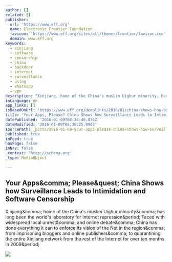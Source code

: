 ```yaml
---
author: []
related: []
publisher:
  url: 'https://www.eff.org'
  name: Electronic Frontier Foundation
  favicon: 'https://www.eff.org/sites/all/themes/frontier/favicon.ico'
  domain: www.eff.org
keywords:
  - xinjiang
  - software
  - censorship
  - china
  - backdoor
  - internet
  - surveillance
  - using
  - whatsapp
  - vpn
description: "Xinjiang, home of the China's muslim Uighur minority, has long been the world's laboratory for Internet repression. Faced with widespread local unrest, and online debate, China has done everything it can to enforce its vision of the Net in the region, from imprisoning bloggers and online publishers, to quarantining the entire Xinjiang network from the rest of the Internet for over ten months in 2009."
inLanguage: en
app_links: []
isBasedOnUrl: 'https://www.eff.org/deeplinks/2016/01/china-shows-how-backdoors-lead-software-censorship'
title: 'Your Apps, Please? China Shows how Surveillance Leads to Intimidation and Software Censorship'
datePublished: '2016-01-09T08:36:46.876Z'
dateModified: '2016-01-09T08:36:25.990Z'
sourcePath: _posts/2016-01-09-your-apps-please-china-shows-how-surveillance-leads-to-int.md
published: true
inFeed: true
hasPage: false
inNav: false
_context: 'http://schema.org'
_type: MediaObject

---
```

<article style=""><h1>Your Apps&amp;comma; Please&amp;quest; China Shows how Surveillance Leads to Intimidation and Software Censorship</h1><p>Xinjiang&amp;comma; home of the China's muslim Uighur minority&amp;comma; has long been the world's laboratory for Internet repression&amp;period; Faced with widespread local unrest&amp;comma; and online debate&amp;comma; China has done everything it can to enforce its vision of the Net in the region&amp;comma; from imprisoning bloggers and online publishers&amp;comma; to quarantining the entire Xinjiang network from the rest of the Internet for over ten months in 2009&amp;period;</p><img src="https://www.eff.org/files/2015/03/02/eff-og-3.png" /></article>